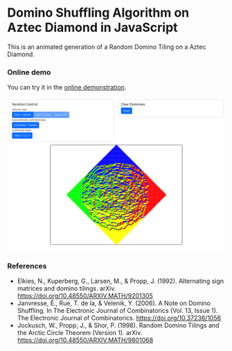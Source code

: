 # Domino Shuffling Algorithm on Aztec Diamond in JavaScript

This is an animated generation of a Random Domino Tiling on a Aztec Diamond.


### Online demo
You can try it in the [online demonstration](https://tada-s.github.io/AztecRandomTiling/).

![alt tag](https://raw.githubusercontent.com/tada-s/AztecRandomTiling/master/aRandomTiling.png)


### References

- Elkies, N., Kuperberg, G., Larsen, M., & Propp, J. (1992). Alternating sign matrices and domino tilings. arXiv. https://doi.org/10.48550/ARXIV.MATH/9201305
- Janvresse, É., Rue, T. de la, & Velenik, Y. (2006). A Note on Domino Shuffling. In The Electronic Journal of Combinatorics (Vol. 13, Issue 1). The Electronic Journal of Combinatorics. https://doi.org/10.37236/1056
- Jockusch, W., Propp, J., & Shor, P. (1998). Random Domino Tilings and the Arctic Circle Theorem (Version 1). arXiv. https://doi.org/10.48550/ARXIV.MATH/9801068
